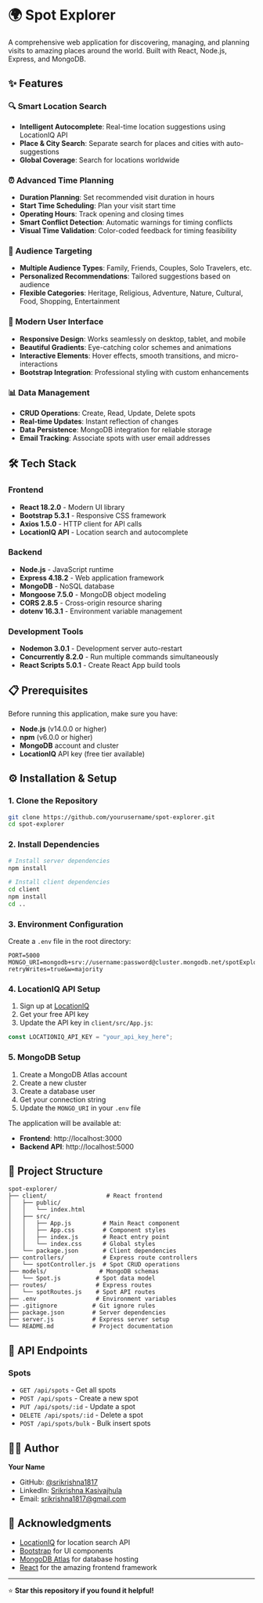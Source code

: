 # 🌍 Spot Explorer

A comprehensive web application for discovering, managing, and planning visits to amazing places around the world. Built with React, Node.js, Express, and MongoDB.

## ✨ Features

### 🔍 Smart Location Search
- **Intelligent Autocomplete**: Real-time location suggestions using LocationIQ API
- **Place & City Search**: Separate search for places and cities with auto-suggestions
- **Global Coverage**: Search for locations worldwide

### ⏰ Advanced Time Planning
- **Duration Planning**: Set recommended visit duration in hours
- **Start Time Scheduling**: Plan your visit start time
- **Operating Hours**: Track opening and closing times
- **Smart Conflict Detection**: Automatic warnings for timing conflicts
- **Visual Time Validation**: Color-coded feedback for timing feasibility

### 🎯 Audience Targeting
- **Multiple Audience Types**: Family, Friends, Couples, Solo Travelers, etc.
- **Personalized Recommendations**: Tailored suggestions based on audience
- **Flexible Categories**: Heritage, Religious, Adventure, Nature, Cultural, Food, Shopping, Entertainment

### 📱 Modern User Interface
- **Responsive Design**: Works seamlessly on desktop, tablet, and mobile
- **Beautiful Gradients**: Eye-catching color schemes and animations
- **Interactive Elements**: Hover effects, smooth transitions, and micro-interactions
- **Bootstrap Integration**: Professional styling with custom enhancements

### 📊 Data Management
- **CRUD Operations**: Create, Read, Update, Delete spots
- **Real-time Updates**: Instant reflection of changes
- **Data Persistence**: MongoDB integration for reliable storage
- **Email Tracking**: Associate spots with user email addresses

## 🛠️ Tech Stack

### Frontend
- **React 18.2.0** - Modern UI library
- **Bootstrap 5.3.1** - Responsive CSS framework
- **Axios 1.5.0** - HTTP client for API calls
- **LocationIQ API** - Location search and autocomplete

### Backend
- **Node.js** - JavaScript runtime
- **Express 4.18.2** - Web application framework
- **MongoDB** - NoSQL database
- **Mongoose 7.5.0** - MongoDB object modeling
- **CORS 2.8.5** - Cross-origin resource sharing
- **dotenv 16.3.1** - Environment variable management

### Development Tools
- **Nodemon 3.0.1** - Development server auto-restart
- **Concurrently 8.2.0** - Run multiple commands simultaneously
- **React Scripts 5.0.1** - Create React App build tools

## 📋 Prerequisites

Before running this application, make sure you have:

- **Node.js** (v14.0.0 or higher)
- **npm** (v6.0.0 or higher)
- **MongoDB** account and cluster
- **LocationIQ** API key (free tier available)

## ⚙️ Installation & Setup

### 1. Clone the Repository
```bash
git clone https://github.com/yourusername/spot-explorer.git
cd spot-explorer
```

### 2. Install Dependencies
```bash
# Install server dependencies
npm install

# Install client dependencies
cd client
npm install
cd ..
```

### 3. Environment Configuration
Create a `.env` file in the root directory:
```env
PORT=5000
MONGO_URI=mongodb+srv://username:password@cluster.mongodb.net/spotExplorerDB?retryWrites=true&w=majority
```

### 4. LocationIQ API Setup
1. Sign up at [LocationIQ](https://locationiq.com/)
2. Get your free API key
3. Update the API key in `client/src/App.js`:
```javascript
const LOCATIONIQ_API_KEY = "your_api_key_here";
```

### 5. MongoDB Setup
1. Create a MongoDB Atlas account
2. Create a new cluster
3. Create a database user
4. Get your connection string
5. Update the `MONGO_URI` in your `.env` file


The application will be available at:
- **Frontend**: http://localhost:3000
- **Backend API**: http://localhost:5000

## 📁 Project Structure

```
spot-explorer/
├── client/                 # React frontend
│   ├── public/
│   │   └── index.html
│   ├── src/
│   │   ├── App.js         # Main React component
│   │   ├── App.css        # Component styles
│   │   ├── index.js       # React entry point
│   │   └── index.css      # Global styles
│   └── package.json       # Client dependencies
├── controllers/           # Express route controllers
│   └── spotController.js  # Spot CRUD operations
├── models/               # MongoDB schemas
│   └── Spot.js          # Spot data model
├── routes/              # Express routes
│   └── spotRoutes.js    # Spot API routes
├── .env                 # Environment variables
├── .gitignore          # Git ignore rules
├── package.json        # Server dependencies
├── server.js           # Express server setup
└── README.md           # Project documentation
```

## 🔌 API Endpoints

### Spots
- `GET /api/spots` - Get all spots
- `POST /api/spots` - Create a new spot
- `PUT /api/spots/:id` - Update a spot
- `DELETE /api/spots/:id` - Delete a spot
- `POST /api/spots/bulk` - Bulk insert spots



## 👨‍💻 Author

**Your Name**
- GitHub: [@srikrishna1817](https://github.com/srikrishna)
- LinkedIn: [Srikrishna Kasivajhula](https://www.linkedin.com/in/srikrishna-kasivajhula-4897732a7/)
- Email: srikrishna1817@gmail.com

## 🙏 Acknowledgments

- [LocationIQ](https://locationiq.com/) for location search API
- [Bootstrap](https://getbootstrap.com/) for UI components
- [MongoDB Atlas](https://www.mongodb.com/cloud/atlas) for database hosting
- [React](https://reactjs.org/) for the amazing frontend framework


---

⭐ **Star this repository if you found it helpful!**
